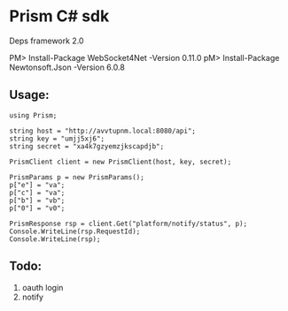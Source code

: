 # Prism C# sdk

Deps framework 2.0

PM> Install-Package WebSocket4Net -Version 0.11.0
pM> Install-Package Newtonsoft.Json -Version 6.0.8

## Usage:

```
using Prism;

string host = "http://avvtupnm.local:8080/api";
string key = "umjj5xj6";
string secret = "xa4k7gzyemzjkscapdjb";

PrismClient client = new PrismClient(host, key, secret);

PrismParams p = new PrismParams();
p["e"] = "va";
p["c"] = "va";
p["b"] = "vb";
p["0"] = "v0";

PrismResponse rsp = client.Get("platform/notify/status", p);
Console.WriteLine(rsp.RequestId);
Console.WriteLine(rsp);
```

## Todo:

1. oauth login
1. notify